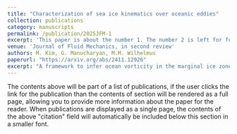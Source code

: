 ```yaml
---
title: "Characterization of sea ice kinematics over oceanic eddies"
collection: publications
category: manuscripts
permalink: /publication/2025JFM-1
excerpt: 'This paper is about the number 1. The number 2 is left for future work.'
venue: 'Journal of Fluid Mechanics, in second review'
authors: M. Kim, G. Manucharyan, M.M. Wilhelmus
paperurl: "https://arxiv.org/abs/2411.12926"
excerpt: "A framework to infer ocean vorticity in the marginal ice zones from floe-scale ice rotation."
---
```

The contents above will be part of a list of publications, if the user clicks the link for the publication than the contents of section will be rendered as a full page, allowing you to provide more information about the paper for the reader. When publications are displayed as a single page, the contents of the above "citation" field will automatically be included below this section in a smaller font.

